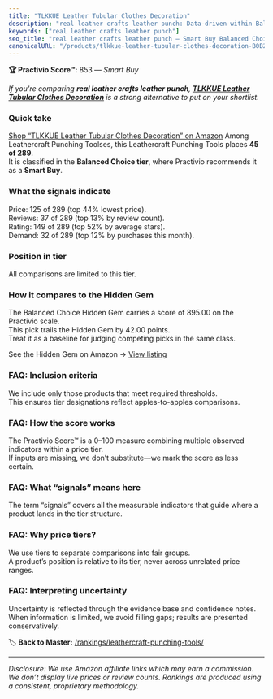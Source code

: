 ```yaml
---
title: "TLKKUE Leather Tubular Clothes Decoration"
description: "real leather crafts leather punch: Data-driven within Balanced Choice ranking using the Practivio Score™. Positioned by quality, value, demand, findability, mo…"
keywords: ["real leather crafts leather punch"]
seo_title: "real leather crafts leather punch — Smart Buy Balanced Choice (2025)"
canonicalURL: "/products/tlkkue-leather-tubular-clothes-decoration-B0B2RJVH31/"
---
```


**🏆 Practivio Score™:** 853 — _Smart Buy_


*If you're comparing **real leather crafts leather punch**, **[TLKKUE Leather Tubular Clothes Decoration](https://www.amazon.com/dp/B0B2RJVH31?tag=practivio-20)** is a strong alternative to put on your shortlist.*
### Quick take
[Shop “TLKKUE Leather Tubular Clothes Decoration” on Amazon](https://www.amazon.com/dp/B0B2RJVH31?tag=practivio-20)
Among Leathercraft Punching Toolses, this Leathercraft Punching Tools places **45 of 289**.  
It is classified in the **Balanced Choice tier**, where Practivio recommends it as a **Smart Buy**.

### What the signals indicate
Price: 125 of 289 (top 44% lowest price).  
Reviews: 37 of 289 (top 13% by review count).  
Rating: 149 of 289 (top 52% by average stars).  
Demand: 32 of 289 (top 12% by purchases this month).

### Position in tier
All comparisons are limited to this tier.

### How it compares to the Hidden Gem
The Balanced Choice Hidden Gem carries a score of 895.00 on the Practivio scale.  
This pick trails the Hidden Gem by 42.00 points.  
Treat it as a baseline for judging competing picks in the same class.  

See the Hidden Gem on Amazon → [View listing](https://www.amazon.com/dp/B00004T7WS?tag=practivio-20)

### FAQ: Inclusion criteria
We include only those products that meet required thresholds.  
This ensures tier designations reflect apples-to-apples comparisons.

### FAQ: How the score works
The Practivio Score™ is a 0–100 measure combining multiple observed indicators within a price tier.  
If inputs are missing, we don’t substitute—we mark the score as less certain.

### FAQ: What “signals” means here
The term “signals” covers all the measurable indicators that guide where a product lands in the tier structure.

### FAQ: Why price tiers?
We use tiers to separate comparisons into fair groups.  
A product’s position is relative to its tier, never across unrelated price ranges.

### FAQ: Interpreting uncertainty
Uncertainty is reflected through the evidence base and confidence notes.  
When information is limited, we avoid filling gaps; results are presented conservatively.


🏷️ **Back to Master:** [/rankings/leathercraft-punching-tools/](/rankings/leathercraft-punching-tools/)

---
_Disclosure: We use Amazon affiliate links which may earn a commission. We don’t display live prices or review counts. Rankings are produced using a consistent, proprietary methodology._
